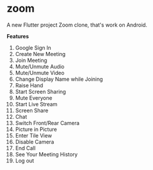 # zoom

A new Flutter project Zoom clone, that's work on Android.

**Features**

1. Google Sign In
2. Create New Meeting
3. Join Meeting
4. Mute/Unmute Audio
5. Mute/Unmute Video
6. Change Display Name while Joining
7. Raise Hand
8. Start Screen Sharing
9. Mute Everyone
10. Start Live Stream
11. Screen Share
12. Chat
13. Switch Front/Rear Camera
14. Picture in Picture
16. Enter Tile View
17. Disable Camera
18. End Call
19. See Your Meeting History
20. Log out


